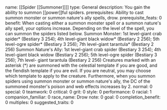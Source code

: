 name: [[Spider [[Summoner]]]]
type: General
description: You gain the ability to summon [[power]]ful spiders.
prerequisites: Ability to cast summon monster or summon nature's ally spells, drow.
prerequisite_feats: 0
benefit: When casting either a summon monster spell or a summon nature's ally spell, your options increase. Depending on the level of the spell, you can summon the spiders listed below. Summon Monster: 1st level-giant crab spider* (Bestiary 3 254); 4th level-giant black widow* (Bestiary 2 256); 5th level-ogre spider* (Bestiary 3 256); 7th level-giant tarantula* (Bestiary 2 256) Summon Nature's Ally: 1st level-giant crab spider (Bestiary 3 254); 4th level-giant black widow (Bestiary 2 256); 5th level-ogre spider (Bestiary 3 256); 7th level- giant tarantula (Bestiary 2 256) Creatures marked with an asterisk (*) are summoned with the celestial template if you are good, and the fiendish template if you are evil. If you are neutral, you may choose which template to apply to the creature. Furthermore, when you summon spiders using summon monster or summon nature's ally, the DC of the summoned monster's poison and web effects increases by 2.
normal: 0
special: 0
teamwork: 0
critical: 0
grit: 0
style: 0
performance: 0
racial: 1
companion_familiar: 0
race_name: Drow
note: 0
goal: 0
completion_benefit: 0
multiples: 0
suggested_traits: 0
